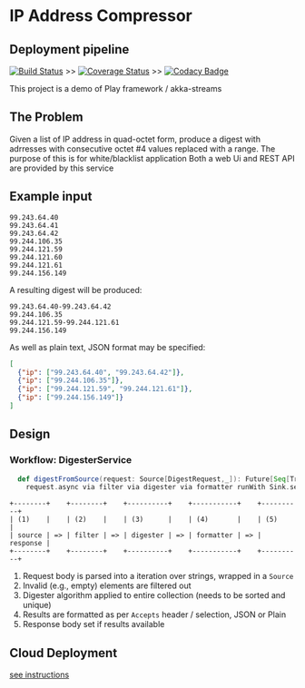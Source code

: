 # IP Address Compressor
## Deployment pipeline
[![Build Status](https://travis-ci.org/sothach/ipcress.png)](https://travis-ci.org/sothach/ipcress) >>
[![Coverage Status](https://coveralls.io/repos/github/sothach/ipcress/badge.svg?branch=master)](https://coveralls.io/github/sothach/ipcress?branch=master) >>
[![Codacy Badge](https://api.codacy.com/project/badge/Grade/a688282e09a04ddeb6d0b29f2c8b82e1)](https://www.codacy.com/project/sothach/ipcress/dashboard?utm_source=github.com&amp;utm_medium=referral&amp;utm_content=sothach/ipcress&amp;utm_campaign=Badge_Grade_Dashboard)

This project is a demo of Play framework / akka-streams

## The Problem
Given a list of IP address in quad-octet form, produce a digest with adrresses with consecutive octet #4 values replaced with a range.
The purpose of this is for white/blacklist application
Both a web Ui and REST API are provided by this service

## Example input

````text
99.243.64.40
99.243.64.41
99.243.64.42
99.244.106.35
99.244.121.59
99.244.121.60
99.244.121.61
99.244.156.149
````
A resulting digest will be produced:
````text
99.243.64.40-99.243.64.42
99.244.106.35
99.244.121.59-99.244.121.61
99.244.156.149
````
As well as plain text, JSON format may be specified:
````json
[
  {"ip": ["99.243.64.40", "99.243.64.42"]},
  {"ip": ["99.244.106.35"]},
  {"ip": ["99.244.121.59", "99.244.121.61"]},
  {"ip": ["99.244.156.149"]}
]
````

## Design
### Workflow: DigesterService

```scala
  def digestFromSource(request: Source[DigestRequest,_]): Future[Seq[Try[String]]] =
    request.async via filter via digester via formatter runWith Sink.seq
```
```textmate
+--------+    +--------+    +----------+    +-----------+    +----------+
| (1)    |    | (2)    |    | (3)      |    | (4)       |    | (5)      |
| source | => | filter | => | digester | => | formatter | => | response |
+--------+    +--------+    +----------+    +-----------+    +----------+
```
1.  Request body is parsed into a iteration over strings, wrapped in a `Source`
2.  Invalid (e.g., empty) elements are filtered out
3.  Digester algorithm applied to entire collection (needs to be sorted and unique)
4.  Results are formatted as per `Accepts` header / selection, JSON or Plain
5.  Response body set if results available

## Cloud Deployment
[see instructions](doc/deploy.md)
